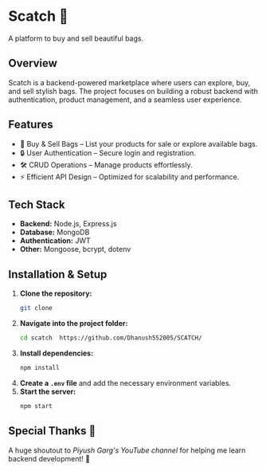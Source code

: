 # Scatch  👜
A platform to buy and sell beautiful bags.

## Overview
Scatch is a backend-powered marketplace where users can explore, buy, and sell stylish bags. The project focuses on building a robust backend with authentication, product management, and a seamless user experience.

## Features
- 🛙 Buy & Sell Bags – List your products for sale or explore available bags.
- 🔒 User Authentication – Secure login and registration.
- 🛠️ CRUD Operations – Manage products effortlessly.
- ⚡ Efficient API Design – Optimized for scalability and performance.

## Tech Stack
- **Backend:** Node.js, Express.js
- **Database:** MongoDB
- **Authentication:** JWT
- **Other:** Mongoose, bcrypt, dotenv

## Installation & Setup
1. **Clone the repository:**  
   ```sh
   git clone 
   ```
2. **Navigate into the project folder:**  
   ```sh
   cd scatch  https://github.com/Dhanush552005/SCATCH/
   ```
3. **Install dependencies:**  
   ```sh
   npm install
   ```
4. **Create a `.env` file** and add the necessary environment variables.
5. **Start the server:**  
   ```sh
   npm start
   ```

## Special Thanks 🎉
A huge shoutout to *Piyush Garg's YouTube channel* for helping me learn backend development! 🚀

